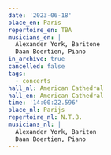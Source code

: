 ```yaml
---
date: '2023-06-18'
place_en: Paris
repertoire_en: TBA
musicians_en: |
  Alexander York, Baritone
  Daan Boertien, Piano
in_archive: true
cancelled: false
tags:
  - concerts
hall_nl: American Cathedral
hall_en: American Cathedral
time: '14:00:22.596'
place_nl: Parijs
repertoire_nl: N.T.B.
musicians_nl: |
  Alexander York, Bariton
  Daan Boertien, Piano
---
```


